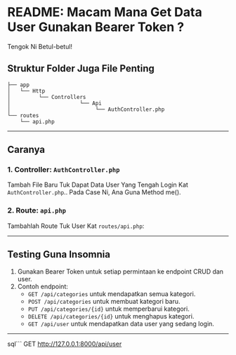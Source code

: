 # README: Macam Mana Get Data User Gunakan Bearer Token ?

Tengok Ni Betul-betul!

## **Struktur Folder Juga File Penting**

```
├── app
│   └── Http
│         └── Controllers
│                      └── Api
│                           └── AuthController.php
└── routes
    └── api.php 
```

---

## **Caranya**

### **1. Controller: `AuthController.php`**
Tambah File Baru Tuk Dapat Data User Yang Tengah Login Kat `AuthController.php`.. Pada Case Ni, Ana Guna Method me().

### **2. Route: `api.php`**
Tambahlah Route Tuk User Kat `routes/api.php`:

---

## **Testing Guna Insomnia**
1. Gunakan Bearer Token untuk setiap permintaan ke endpoint CRUD dan user.
2. Contoh endpoint:
   - `GET /api/categories` untuk mendapatkan semua kategori.
   - `POST /api/categories` untuk membuat kategori baru.
   - `PUT /api/categories/{id}` untuk memperbarui kategori.
   - `DELETE /api/categories/{id}` untuk menghapus kategori.
   - `GET /api/user` untuk mendapatkan data user yang sedang login.

---

sql```
GET http://127.0.0.1:8000/api/user
```
